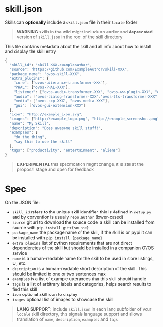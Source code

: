 # skill.json

Skills can **optionally** include a `skill.json` file in their `locale` folder

> **WARNING** skills in the wild might include an earlier and **deprecated** version of `skill.json` in the root of the skill directory

This file contains metadata about the skill and all info about how to install and display the skill entry

```javascript
{
  "skill_id": "skill-XXX.exampleauthor",
  "source": "https://github.com/ExampleAuthor/skill-XXX",
  "package_name": "ovos-skill-XXX",
  "extra_plugins": {
    "core": ["ovos-utterance-transformer-XXX"],
    "PHAL": ["ovos-PHAL-XXX"],
    "listener": ["ovos-audio-transformer-XXX", "ovos-ww-plugin-XXX", "ovos-vad-plugin-XXX", "ovos-stt-plugin-XXX"],
    "audio": ["ovos-dialog-transformer-XXX","ovos-tts-transformer-XXX", "ovos-tts-plugin-XXX"],
    "media": ["ovos-ocp-XXX", "ovos-media-XXX"],
    "gui": ["ovos-gui-extension-XXX"]
  },
  "icon": "http://example_icon.svg",
  "images": ["http://example_logo.png", "http://example_screenshot.png"],
  "name": "My Skill",
  "description": "Does awesome skill stuff!",
  "examples": [
    "do the thing",
    "say this to use the skill"
  ],
  "tags": ["productivity", "entertainment", "aliens"]
}
```

> **EXPERIMENTAL** this specification might change, it is still at the proposal stage and open for feedback

# Spec

On the JSON file:

* `skill_id` refers to the unique skill identifier, this is defined in `setup.py` and by convention is usually `repo.author` (lower-cased)
* `source` git url to download the source code, a skill can be installed from source with `pip install git+{source}`
* `package_name` the package name of the skill, if the skill is on pypi it can be installed with `pip install {package_name}`
* `extra_plugins` list of python requirements that are not direct dependencies of the skill but should be installed in a companion OVOS service
* `name` is a human-readable name for the skill to be used in store listings, UI, etc.
* `description` is a human-readable short description of the skill. This should be limited to one or two sentences max
* `examples` is a list of example utterances that this skill should handle
* `tags` is a list of arbitrary labels and categories, helps search results to find this skill
* `icon` optional skill icon to display
* `images` optional list of images to showcase the skill

> **LANG SUPPORT**: include `skill.json` in each lang subfolder of your `locale` skill directory, this signals language support and allows translation of `name`, `description`, `examples` and `tags`